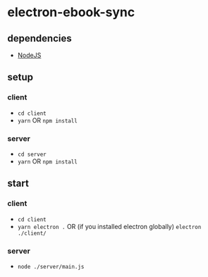 # electron-ebook-sync
## dependencies
* [NodeJS](https://nodejs.org/en/download/current/)

## setup
### client
* `cd client`
* `yarn` OR `npm install`
### server
* `cd server`
* `yarn` OR `npm install`

## start
### client
* `cd client`
* `yarn electron .` OR (if you installed electron globally) `electron ./client/`

### server
* `node ./server/main.js`